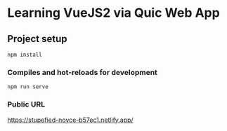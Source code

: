 # Learning VueJS2 via Quic Web App

## Project setup
```
npm install
```

### Compiles and hot-reloads for development
```
npm run serve
```

### Public URL
https://stupefied-noyce-b57ec1.netlify.app/
